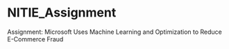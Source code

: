 # NITIE_Assignment
Assignment: Microsoft Uses Machine Learning and Optimization to Reduce E-Commerce Fraud
